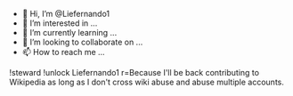 - 👋 Hi, I’m @Liefernando1
- 👀 I’m interested in ...
- 🌱 I’m currently learning ...
- 💞️ I’m looking to collaborate on ...
- 📫 How to reach me ...

<!---
Liefernando1/Liefernando1 is a ✨ special ✨ repository because its `README.md` (this file) appears on your GitHub profile.
You can click the Preview link to take a look at your changes.
--->

!steward !unlock Liefernando1 r=Because I'll be back contributing to Wikipedia as long as I don't cross wiki abuse and abuse multiple accounts.
